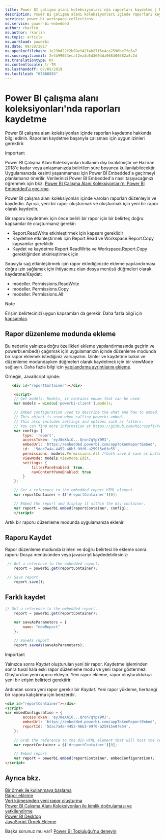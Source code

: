 ```yaml
---
title: Power BI çalışma alanı koleksiyonları'nda raporları kaydetme | Microsoft Docs
description: Power BI çalışma alanı koleksiyonları içinde raporları kaydetme hakkında bilgi edinin. Bu, başarılı bir şekilde çalışması için uygun izinleri gerektirir.
services: power-bi-workspace-collections
ms.service: power-bi-embedded
author: rkarlin
ms.author: rkarlin
ms.topic: article
ms.workload: powerbi
ms.date: 09/20/2017
ms.openlocfilehash: 1e23bd22f2b89ef42f4b27f5e4ca2590be7fe5a7
ms.sourcegitcommit: 2e4b99023ecaf2ea3d6d3604da068d04682a8c2d
ms.translationtype: MT
ms.contentlocale: tr-TR
ms.lasthandoff: 07/09/2019
ms.locfileid: "67668893"
---
```

# <a name="save-reports-in-power-bi-workspace-collections"></a>Power BI çalışma alanı koleksiyonları'nda raporları kaydetme

Power BI çalışma alanı koleksiyonları içinde raporları kaydetme hakkında bilgi edinin. Raporları kaydetme başarıyla çalışması için uygun izinleri gerektirir.

> [!IMPORTANT]
> Power BI Çalışma Alanı Koleksiyonları kullanım dışı bırakılmıştır ve Haziran 2018'e kadar veya anlaşmanızda belirtilen süre boyunca kullanılabilecektir. Uygulamanızda kesinti yaşanmaması için Power BI Embedded'a geçirmeyi planlamanız önerilir. Verilerinizi Power BI Embedded'a nasıl taşıyacağınızı öğrenmek için bkz. [Power BI Çalışma Alanı Koleksiyonları'nı Power BI Embedded'a geçirme](https://powerbi.microsoft.com/documentation/powerbi-developer-migrate-from-powerbi-embedded/).

Power BI çalışma alanı koleksiyonları içinde varolan raporları düzenleyin ve kaydedin. Ayrıca, yeni bir rapor oluşturmak ve oluşturmak için yeni bir rapor olarak kaydedin.

Bir raporu kaydetmek için önce belirli bir rapor için bir belirteç doğru kapsamlar ile oluşturmanız gerekir:

* Report.ReadWrite etkinleştirmek için kapsam gereklidir
* Kaydetme etkinleştirmek için Report.Read ve Workspace.Report.Copy kapsamlar gereklidir
* Kaydet ve kaydetme Report.ReadWrite ve Workspace.Report.Copy gerektiğinden etkinleştirmek için

Sırasıyla sağ etkinleştirmek için rapor eklediğinizde ekleme yapılandırması doğru izin sağlamak için ihtiyacınız olan dosya menüsü düğmeleri olarak kaydetme/Kaydet:

* modeller. Permissions.ReadWrite
* modeller. Permissions.Copy
* modeller. Permissions.All

> [!NOTE]
> Erişim belirtecinizi uygun kapsamları da gerekir. Daha fazla bilgi için [kapsamları](app-token-flow.md#scopes).

## <a name="embed-report-in-edit-mode"></a>Rapor düzenleme modunda ekleme

Bu nedenle yalnızca doğru özellikleri ekleme yapılandırmasında geçirin ve powerbi.embed() çağırmak için uygulamanızın içinde düzenleme modunda bir rapor eklemek istediğiniz varsayalım. İzinler ve kaydetme bakın ve düzenleme modundayken düğmeleri olarak kaydetmek için bir viewMode sağlayın. Daha fazla bilgi için [yapılandırma ayrıntılarını ekleme](https://github.com/Microsoft/PowerBI-JavaScript/wiki/Embed-Configuration-Details).

Örneğin, JavaScript içinde:

```html
   <div id="reportContainer"></div>

    <script>
    // Get models. Models, it contains enums that can be used.
    var models = window['powerbi-client'].models;

    // Embed configuration used to describe the what and how to embed.
    // This object is used when calling powerbi.embed.
    // This also includes settings and options such as filters.
    // You can find more information at https://github.com/Microsoft/PowerBI-JavaScript/wiki/Embed-Configuration-Details.
    var config= {
        type: 'report',
        accessToken: 'eyJ0eXAiO...Qron7qYpY9MI',
        embedUrl: 'https://embedded.powerbi.com/appTokenReportEmbed',
        id:  '5dac7a4a-4452-46b3-99f6-a25915e0fe55',
        permissions: models.Permissions.All /*both save & save as buttons will be visible*/,
        viewMode: models.ViewMode.Edit,
        settings: {
            filterPaneEnabled: true,
            navContentPaneEnabled: true
        }
    };

    // Get a reference to the embedded report HTML element
    var reportContainer = $('#reportContainer')[0];

    // Embed the report and display it within the div container.
    var report = powerbi.embed(reportContainer, config);
    </script>
```

Artık bir raporu düzenleme modunda uygulamanıza eklenir.

## <a name="save-report"></a>Raporu Kaydet

Rapor düzenleme modunda izinleri ve doğru belirteci ile ekleme sonra raporu Dosya menüsünden veya javascript kaydedebilirsiniz:

```javascript
 // Get a reference to the embedded report.
    report = powerbi.get(reportContainer);

 // Save report
    report.save();
```

## <a name="save-as"></a>Farklı kaydet

```javascript
// Get a reference to the embedded report.
    report = powerbi.get(reportContainer);
    
    var saveAsParameters = {
        name: "newReport"
    };

    // SaveAs report
    report.saveAs(saveAsParameters);
```

> [!IMPORTANT]
> Yalnızca sonra *Kaydet* oluşturulan yeni bir rapor. Kaydetme işleminden sonra tuval hala eski rapor düzenleme modu ve yeni rapor göstermez. Oluşturulan yeni raporu ekleyin. Yeni rapor ekleme, rapor oluşturuldukça yeni bir erişim belirteci gerektirir.

Ardından sonra yeni rapor gerekir bir *Kaydet*. Yeni rapor yükleme, herhangi bir raporu katıştırma için benzerdir.

```html
<div id="reportContainer"></div>
<script>
var embedConfiguration = {
        accessToken: 'eyJ0eXAiO...Qron7qYpY9MJ',
        embedUrl: 'https://embedded.powerbi.com/appTokenReportEmbed',
        reportId: '5dac7a4a-4452-46b3-99f6-a25915e0fe54',
    };
    
    // Grab the reference to the div HTML element that will host the report
    var reportContainer = $('#reportContainer')[0];

    // Embed report
    var report = powerbi.embed(reportContainer, embedConfiguration);
</script>
```

## <a name="see-also"></a>Ayrıca bkz.

[Bir örnek ile kullanmaya başlama](get-started-sample.md)  
[Rapor ekleme](embed-report.md)  
[Veri kümesinden yeni rapor oluşturma](create-report-from-dataset.md)  
[Power BI Çalışma Alanı Koleksiyonları ile kimlik doğrulaması ve yetkilendirme](app-token-flow.md)  
[Power BI Desktop](https://powerbi.microsoft.com/documentation/powerbi-desktop-get-the-desktop/)  
[JavaScript Örnek Ekleme](https://microsoft.github.io/PowerBI-JavaScript/demo/)  

Başka sorunuz mu var? [Power BI Topluluğu'nu deneyin](https://community.powerbi.com/)

